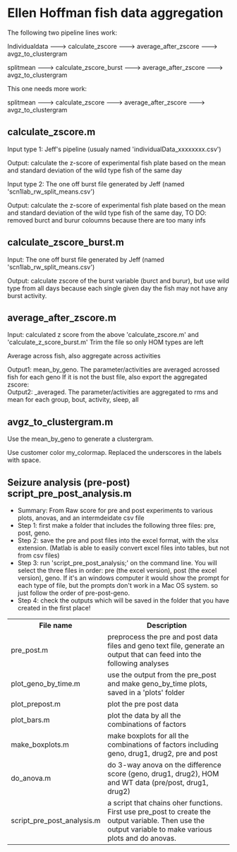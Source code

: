 # Ellen Hoffman fish data aggregation

The following two pipeline lines work:

Individualdata ---> calculate_zscore ---> average_after_zscore ---> avgz_to_clustergram

splitmean ---> calculate_zscore_burst ---> average_after_zscore ---> avgz_to_clustergram

This one needs more work:

splitmean ---> calculate_zscore ---> average_after_zscore ---> avgz_to_clustergram

## calculate_zscore.m
Input type 1: Jeff's pipeline (usualy named 'individualData_xxxxxxxx.csv')

Output: calculate the z-score of experimental fish plate based on the mean and standard deviation of the wild type fish of the same day

Input type 2: The one off burst file generated by Jeff (named 'scn1lab_rw_split_means.csv')

Output: calculate the z-score of experimental fish plate based on the mean and standard deviation of the wild type fish of the same day, TO DO: removed burct and burur coloumns because there are too many infs

## calculate_zscore_burst.m
Input: The one off burst file generated by Jeff (named 'scn1lab_rw_split_means.csv')

Output: calculate zscore of the burst variable (burct and burur), but use wild type from all days because each single given day the fish may not have any burst activity.

## average_after_zscore.m
Input: calculated z score from the above 'calculate_zscore.m' and 'calculate_z_score_burst.m'
Trim the file so only HOM types are left

Average across fish, also aggregate across activities

Output1: mean_by_geno. The parameter/activities are averaged acrossed fish for each geno
If it is not the bust file, also export the aggregated zscore:  
Output2: _averaged. The parameter/activities are aggregated to rms and mean for each group, bout, activity, sleep, all

## avgz_to_clustergram.m
Use the mean_by_geno to generate a clustergram.

Use customer color my_colormap. Replaced the underscores in the labels with space.

## Seizure analysis (pre-post) script_pre_post_analysis.m
* Summary: From Raw score for pre and post experiments to various plots, anovas, and an intermdeidate csv file
* Step 1: first make a folder that includes the following three files: pre, post, geno.
* Step 2: save the pre and post files into the excel format, with the xlsx extension. (Matlab is able to easily convert excel files into tables, but not from csv files)
* Step 3: run 'script_pre_post_analysis;' on the command line. You will select the three files in order: pre (the excel version), post (the excel version), geno. If it's an windows computer it would show the prompt for each type of file, but the prompts don't work in a Mac OS system. so just follow the order of pre-post-geno.
* Step 4: check the outputs which will be saved in the folder that you have created in the first place!

<table>
  <tr>
    <th>File name</th>
    <th>Description</th>
  </tr>
  <tr>
    <td>pre_post.m</td>
    <td>preprocess the pre and post data files and geno text file, generate an output that can feed into the following analyses</td>
  </tr>
  <tr>
    <td>plot_geno_by_time.m</td>
    <td>use the output from the pre_post and make geno_by_time plots, saved in a 'plots' folder</td>
  </tr>
  <tr>
    <td>plot_prepost.m</td>
    <td>plot the pre post data</td>
  </tr>
  <tr>
    <td>plot_bars.m</td>
    <td>plot the data by all the combinations of factors</td>
  </tr>
  <tr>
    <td>make_boxplots.m</td>
    <td>make boxplots for all the combinations of factors including geno, drug1, drug2, pre and post</td>
  </tr>
  <tr>
    <td>do_anova.m</td>
    <td>do 3-way anova on the difference score (geno, drug1, drug2), HOM and WT data (pre/post, drug1, drug2)</td>
  </tr>
  <tr>
    <td>script_pre_post_analysis.m</td>
    <td>a script that chains oher functions. First use  pre_post to create the output variable. Then use the output variable to make various plots and do anovas.</td>
  </tr>
</table>

